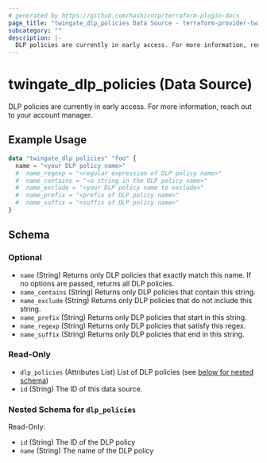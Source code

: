 ```yaml
---
# generated by https://github.com/hashicorp/terraform-plugin-docs
page_title: "twingate_dlp_policies Data Source - terraform-provider-twingate"
subcategory: ""
description: |-
  DLP policies are currently in early access. For more information, reach out to your account manager.
---
```


# twingate_dlp_policies (Data Source)

DLP policies are currently in early access. For more information, reach out to your account manager.

## Example Usage

```terraform
data "twingate_dlp_policies" "foo" {
  name = "<your DLP policy name>"
  #  name_regexp = "<regular expression of DLP policy name>"
  #  name_contains = "<a string in the DLP policy name>"
  #  name_exclude = "<your DLP policy name to exclude>"
  #  name_prefix = "<prefix of DLP policy name>"
  #  name_suffix = "<suffix of DLP policy name>"
}
```

<!-- schema generated by tfplugindocs -->
## Schema

### Optional

- `name` (String) Returns only DLP policies that exactly match this name. If no options are passed, returns all DLP policies.
- `name_contains` (String) Returns only DLP policies that contain this string.
- `name_exclude` (String) Returns only DLP policies that do not include this string.
- `name_prefix` (String) Returns only DLP policies that start in this string.
- `name_regexp` (String) Returns only DLP policies that satisfy this regex.
- `name_suffix` (String) Returns only DLP policies that end in this string.

### Read-Only

- `dlp_policies` (Attributes List) List of DLP policies (see [below for nested schema](#nestedatt--dlp_policies))
- `id` (String) The ID of this data source.

<a id="nestedatt--dlp_policies"></a>
### Nested Schema for `dlp_policies`

Read-Only:

- `id` (String) The ID of the DLP policy
- `name` (String) The name of the DLP policy
